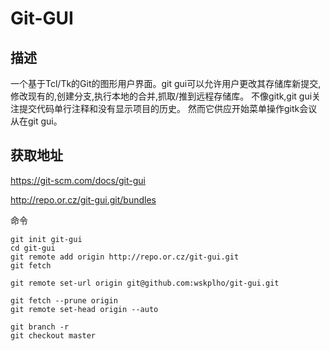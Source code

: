 # Git-GUI

## 描述

一个基于Tcl/Tk的Git的图形用户界面。git gui可以允许用户更改其存储库新提交,修改现有的,创建分支,执行本地的合并,抓取/推到远程存储库。
不像gitk,git gui关注提交代码单行注释和没有显示项目的历史。 然而它供应开始菜单操作gitk会议从在git gui。

## 获取地址

https://git-scm.com/docs/git-gui

http://repo.or.cz/git-gui.git/bundles

命令

```
git init git-gui
cd git-gui
git remote add origin http://repo.or.cz/git-gui.git
git fetch

git remote set-url origin git@github.com:wskplho/git-gui.git

git fetch --prune origin
git remote set-head origin --auto

git branch -r
git checkout master
```


